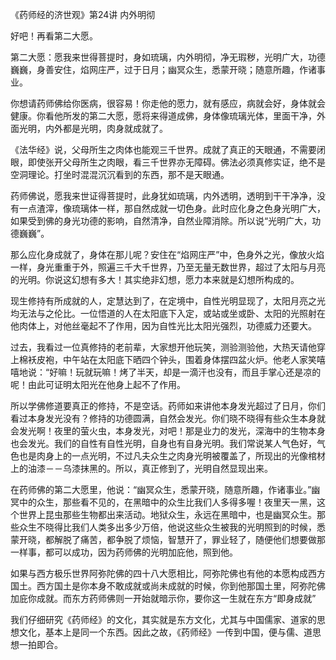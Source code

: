 《药师经的济世观》第24讲 内外明彻

好吧！再看第二大愿。

第二大愿：愿我来世得菩提时，身如琉璃，内外明彻，净无瑕秽，光明广大，功德巍巍，身善安住，焰网庄严，过于日月；幽冥众生，悉蒙开晓；随意所趣，作诸事业。

你想请药师佛给你医病，很容易！你走他的愿力，就有感应，病就会好，身体就会健康。你看他所发的第二大愿，愿将来得道成佛，身体像琉璃光体，里面干净，外面光明，内外都是光明，肉身就成就了。

《法华经》说，父母所生之肉体也能观三千世界。成就了真正的天眼通，不需要闭眼，即使张开父母所生之肉眼，看三千世界亦无障碍。佛法必须真修实证，绝不是空洞理论。打坐时混混沉沉看到的东西，那不是天眼通。

药师佛说，愿我来世证得菩提时，此身犹如琉璃，内外透明，透明到干干净净，没有一点渣滓，像琉璃体一样，那自然成就一切色身。此时应化身之色身光明广大，如果受到佛的身光功德的影响，自然清净，自然业障消除。所以说“光明广大，功德巍巍”。

那么应化身成就了，身体在那儿呢？安住在“焰网庄严”中，色身外之光，像放火焰一样，身光重重于外，照遍三千大千世界，乃至无量无数世界，超过了太阳与月亮的光明。你说这幻想有多大！其实绝非幻想，愿力本来就是幻想所构成的。

现生修持有所成就的人，定慧达到了，在定境中，自性光明显现了，太阳月亮之光均无法与之伦比。一位悟道的人在太阳底下入定，或站或坐或卧、太阳的光照射在他肉体上，对他丝毫起不了作用，因为自性光比太阳光强烈，功德威力还要大。

过去，我看过一位真修持的老前辈，大家想开他玩笑，测验测验他，大热天请他穿上棉袄皮袍，中午站在太阳底下晒四个钟头，围着身体摆四盆火炉。他老人家笑嘻嘻地说：“好嘛！玩就玩嘛！烤了半天，却是一滴汗也没有，而且手掌心还是凉的呢！由此可证明太阳光在他身上起不了作用。

所以学佛修道要真正的修持，不是空话。药师如来讲他本身发光超过了日月，你们看过本身发光没有？修持的功德圆满，自然会发光。你们晓不晓得有些众生本身就会发光啊！夜里的萤火虫，本身发光，对吧！那是业力的发光，深海中的生物本身也会发光。我们的自性有自性光明，自身也有自身光明。我们常说某人气色好，气色也是肉身上的一点光明，不过凡夫众生之肉身光明被覆盖了，所现出的光像棺材上的油漆－－乌漆抹黑的。所以，真正修到了，光明自然显现出来。

在药师佛的第二大愿里，他说：“幽冥众生，悉蒙开晓，随意所趣，作诸事业。”幽冥中的众生，那些看不见的，在黑暗中的众生比我们人多得多喔！夜里天一黑，这个世界上昆虫那些生物都出来活动。地狱众生，永远在黑暗中，也是幽冥众生。那些众生不晓得比我们人类多出多少万倍，他说这些众生被我的光明照到的时候，悉蒙开晓，都解脱了痛苦，都争脱了烦恼，智慧开了，罪业轻了，随便他们想要做那一样事，都可以成功，因为药师佛的光明加庇他，照到他。

如果与西方极乐世界阿弥陀佛的四十八大愿相比，阿弥陀佛也有他的本愿构成西方国土。西方国土是你本身不敢成就或尚未成就的时候，你到他那国土里，阿弥陀佛加庇你成就。而东方药师佛则一开始就暗示你，要你这一生就在东方“即身成就”

我们仔细研究《药师经》的文化，其实就是东方文化，尤其与中国儒家、道家的思想文化，基本上是同一个东西。因此之故，《药师经》一传到中国，便与儒、道思想一拍即合。